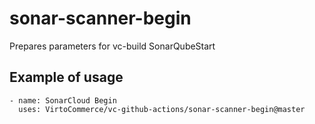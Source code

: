 # sonar-scanner-begin
Prepares parameters for vc-build SonarQubeStart

## Example of usage

```
- name: SonarCloud Begin
  uses: VirtoCommerce/vc-github-actions/sonar-scanner-begin@master
```
